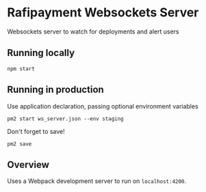 # Rafipayment Websockets Server

Websockets server to watch for deployments and alert users


## Running locally

```
npm start
```

## Running in production

Use application declaration, passing optional environment variables

```
pm2 start ws_server.json --env staging
```

Don't forget to save!

```
pm2 save
```

## Overview

Uses a Webpack development server to run on `localhost:4200`.
